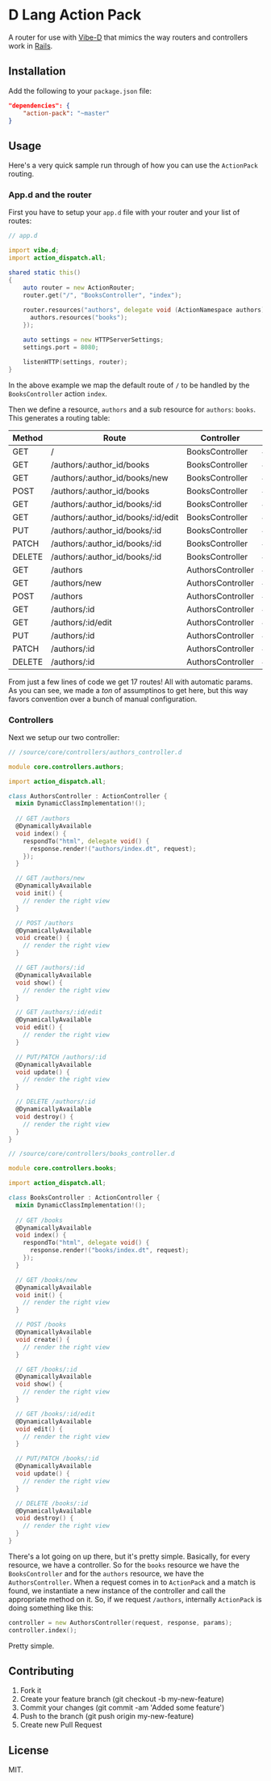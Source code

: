 D Lang Action Pack
===========

A router for use with [Vibe-D](http://vibed.org/) that mimics the way routers and controllers work in [Rails](http://rubyonrails.org/).

## Installation

Add the following to your `package.json` file:

```json
"dependencies": {
    "action-pack": "~master"
}
```

## Usage

Here's a very quick sample run through of how you can use the `ActionPack` routing.

### App.d and the router

First you have to setup your `app.d` file with your router and your list of routes:

```d
// app.d

import vibe.d;
import action_dispatch.all;

shared static this()
{
	auto router = new ActionRouter;
	router.get("/", "BooksController", "index");
	
	router.resources("authors", delegate void (ActionNamespace authors) {
	  authors.resources("books");
	});

	auto settings = new HTTPServerSettings;
	settings.port = 8080;

	listenHTTP(settings, router);
}
```

In the above example we map the default route of `/` to be handled by the `BooksController` action `index`.

Then we define a resource, `authors` and a sub resource for `authors`: `books`. This generates a routing table:


|Method|Route|Controller|Action|
|------|-----------|-----|----|
|GET|/|BooksController|#ndex|
|GET|/authors/:author_id/books|BooksController|#index|
|GET|/authors/:author_id/books/new|BooksController|#init|
|POST|/authors/:author_id/books|BooksController|#create|
|GET|/authors/:author_id/books/:id|BooksController|#show|
|GET|/authors/:author_id/books/:id/edit|BooksController|#edit|
|PUT|/authors/:author_id/books/:id|BooksController|#update|
|PATCH|/authors/:author_id/books/:id|BooksController|#update|
|DELETE|/authors/:author_id/books/:id|BooksController|#destroy|
|GET|/authors|AuthorsController|#index|
|GET|/authors/new|AuthorsController|#init|
|POST|/authors|AuthorsController|#create|
|GET|/authors/:id|AuthorsController|#show|
|GET|/authors/:id/edit|AuthorsController|#edit|
|PUT|/authors/:id|AuthorsController|#update|
|PATCH|/authors/:id|AuthorsController|#update|
|DELETE|/authors/:id|AuthorsController|#destroy|

From just a few lines of code we get 17 routes! All with automatic params. As you can see, we made a *ton* of assumptinos to get here, but this way favors convention over a bunch of manual configuration.

### Controllers

Next we setup our two controller:

```d
// /source/core/controllers/authors_controller.d

module core.controllers.authors;

import action_dispatch.all;

class AuthorsController : ActionController {
  mixin DynamicClassImplementation!();
  
  // GET /authors
  @DynamicallyAvailable
  void index() {
    respondTo("html", delegate void() {
      response.render!("authors/index.dt", request);
    });
  }

  // GET /authors/new
  @DynamicallyAvailable
  void init() {
    // render the right view
  }

  // POST /authors
  @DynamicallyAvailable
  void create() {
    // render the right view
  }

  // GET /authors/:id
  @DynamicallyAvailable
  void show() {
    // render the right view
  }

  // GET /authors/:id/edit
  @DynamicallyAvailable
  void edit() {
    // render the right view
  }

  // PUT/PATCH /authors/:id
  @DynamicallyAvailable
  void update() {
    // render the right view
  }

  // DELETE /authors/:id
  @DynamicallyAvailable
  void destroy() {
    // render the right view
  }
}

// /source/core/controllers/books_controller.d

module core.controllers.books;

import action_dispatch.all;

class BooksController : ActionController {
  mixin DynamicClassImplementation!();
  
  // GET /books
  @DynamicallyAvailable
  void index() {
    respondTo("html", delegate void() {
      response.render!("books/index.dt", request);
    });
  }

  // GET /books/new
  @DynamicallyAvailable
  void init() {
    // render the right view
  }

  // POST /books
  @DynamicallyAvailable
  void create() {
    // render the right view
  }

  // GET /books/:id
  @DynamicallyAvailable
  void show() {
    // render the right view
  }

  // GET /books/:id/edit
  @DynamicallyAvailable
  void edit() {
    // render the right view
  }

  // PUT/PATCH /books/:id
  @DynamicallyAvailable
  void update() {
    // render the right view
  }

  // DELETE /books/:id
  @DynamicallyAvailable
  void destroy() {
    // render the right view
  }
}
```

There's a lot going on up there, but it's pretty simple. Basically, for every resource, we have a controller. So for the `books` resource we have the `BooksController` and for the `authors` resource, we have the `AuthorsController`. When a request comes in to `ActionPack` and a match is found, we instantiate a new instance of the controller and call the appropriate method on it. So, if we request `/authors`, internally `ActionPack` is doing something like this:

```d
controller = new AuthorsController(request, response, params);
controller.index();
```

Pretty simple.

## Contributing

1. Fork it
2. Create your feature branch (git checkout -b my-new-feature)
3. Commit your changes (git commit -am 'Added some feature')
4. Push to the branch (git push origin my-new-feature)
5. Create new Pull Request

## License

MIT.

